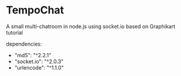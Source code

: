 # TempoChat
A small multi-chatroom in node.js using socket.io based on Graphikart tutorial

dependencies:
* "md5": "^2.2.1"
* "socket.io": "^2.0.3"
* "urlencode": "^1.1.0"
